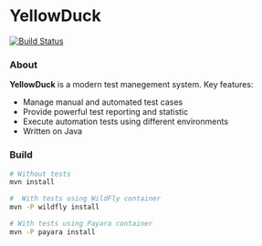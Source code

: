 # YellowDuck

[![Build Status](http://195.161.62.109:8080/job/yellow-duck/badge/icon)](http://195.161.62.109:8080/job/yellow-duck/)

### About
**YellowDuck** is a modern test manegement system. Key features:
* Manage manual and automated test cases
* Provide powerful test reporting and statistic
* Execute automation tests using different environments
* Written on Java

### Build

```bash
# Without tests
mvn install

#  With tests using WildFly container
mvn -P wildfly install

# With tests using Payara container
mvn -P payara install
```
